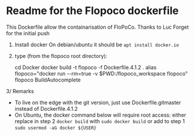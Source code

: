 Readme for the Flopoco dockerfile 
=================================

This Dockerfile allow the containarisation of FloPoCo.
Thanks to Luc Forget for the initial push
 
1. Install docker
On debian/ubuntu it should be ` apt install docker.io `

2. type (from the flopoco root directory):

    cd Docker
    docker build -t flopoco -f Dockerfile.4.1.2 .
    alias flopoco="docker run --rm=true -v $PWD:/flopoco_workspace flopoco"
    flopoco BuildAutocomplete



3/ Remarks
 * To live on the edge with the git version, just use Dockerfile.gitmaster instead of Dockerfile.4.1.2
 * On Ubuntu, the docker command below will require root access:
either replace in step 2 ` docker build ` with ` sudo docker build `
or add to step 1 ` sudo usermod -aG docker ${USER} `
